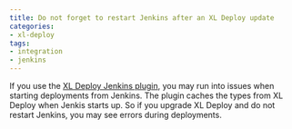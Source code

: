 ```yaml
---
title: Do not forget to restart Jenkins after an XL Deploy update
categories:
- xl-deploy
tags:
- integration
- jenkins
---
```


If you use the [XL Deploy Jenkins plugin](https://wiki.jenkins-ci.org/display/JENKINS/XL+Deploy+Plugin), you may run into issues when starting deployments from Jenkins. The plugin caches the types from XL Deploy when Jenkis starts up. So if you upgrade XL Deploy and do not restart Jenkins, you may see errors during deployments.
